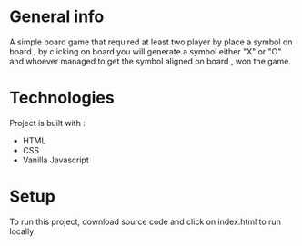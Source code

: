 # General info

A simple board game that required at least two player by place a symbol on board , by clicking on board you will generate a symbol either "X" or "O" and whoever managed to get the symbol aligned on board , won the game.

# Technologies

Project is built with :

* HTML
* CSS
* Vanilla Javascript

# Setup

To run this project, download source code and click on index.html to run locally